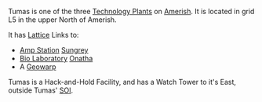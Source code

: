 Tumas is one of the three [Technology
Plants](../locations/Technology_Plant.md) on [Amerish](../locations/Amerish.md).
It is located in grid L5 in the upper North of Amerish.

It has [Lattice](../terminology/Lattice.md) Links to:

- [Amp Station](../locations/Amp_Station.md) [Sungrey](Sungrey.md)
- [Bio Laboratory](../locations/Bio_Laboratory.md)
  [Onatha](Onatha.md)
- A [Geowarp](../locations/Geowarp.md)

Tumas is a Hack-and-Hold Facility, and has a Watch Tower to it's East,
outside Tumas' [SOI](../locations/Sphere_of_Influence.md).

<!--[Category:Facilities](Category:Facilities.md)-->
